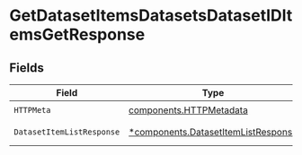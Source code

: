 # GetDatasetItemsDatasetsDatasetIDItemsGetResponse


## Fields

| Field                                                                                     | Type                                                                                      | Required                                                                                  | Description                                                                               |
| ----------------------------------------------------------------------------------------- | ----------------------------------------------------------------------------------------- | ----------------------------------------------------------------------------------------- | ----------------------------------------------------------------------------------------- |
| `HTTPMeta`                                                                                | [components.HTTPMetadata](../../models/components/httpmetadata.md)                        | :heavy_check_mark:                                                                        | N/A                                                                                       |
| `DatasetItemListResponse`                                                                 | [*components.DatasetItemListResponse](../../models/components/datasetitemlistresponse.md) | :heavy_minus_sign:                                                                        | Successful Response                                                                       |